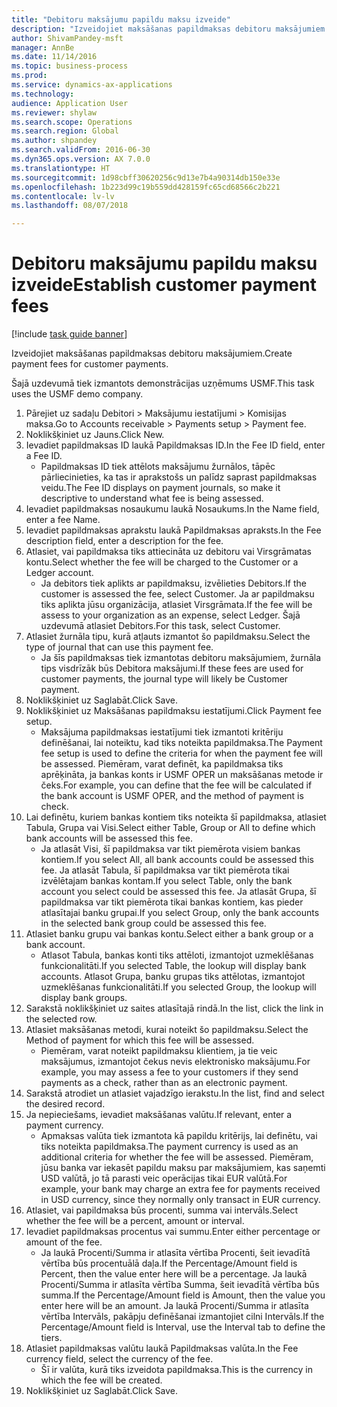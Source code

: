 ```yaml
--- 
title: "Debitoru maksājumu papildu maksu izveide"
description: "Izveidojiet maksāšanas papildmaksas debitoru maksājumiem."
author: ShivamPandey-msft
manager: AnnBe
ms.date: 11/14/2016
ms.topic: business-process
ms.prod: 
ms.service: dynamics-ax-applications
ms.technology: 
audience: Application User
ms.reviewer: shylaw
ms.search.scope: Operations
ms.search.region: Global
ms.author: shpandey
ms.search.validFrom: 2016-06-30
ms.dyn365.ops.version: AX 7.0.0
ms.translationtype: HT
ms.sourcegitcommit: 1d98cbff30620256c9d13e7b4a90314db150e33e
ms.openlocfilehash: 1b223d99c19b559dd428159fc65cd68566c2b221
ms.contentlocale: lv-lv
ms.lasthandoff: 08/07/2018

---
```

# <a name="establish-customer-payment-fees"></a><span data-ttu-id="7abab-103">Debitoru maksājumu papildu maksu izveide</span><span class="sxs-lookup"><span data-stu-id="7abab-103">Establish customer payment fees</span></span>

[!include [task guide banner](../../includes/task-guide-banner.md)]

<span data-ttu-id="7abab-104">Izveidojiet maksāšanas papildmaksas debitoru maksājumiem.</span><span class="sxs-lookup"><span data-stu-id="7abab-104">Create payment fees for customer payments.</span></span>

<span data-ttu-id="7abab-105">Šajā uzdevumā tiek izmantots demonstrācijas uzņēmums USMF.</span><span class="sxs-lookup"><span data-stu-id="7abab-105">This task uses the USMF demo company.</span></span>

1. <span data-ttu-id="7abab-106">Pārejiet uz sadaļu Debitori > Maksājumu iestatījumi > Komisijas maksa.</span><span class="sxs-lookup"><span data-stu-id="7abab-106">Go to Accounts receivable > Payments setup > Payment fee.</span></span>
2. <span data-ttu-id="7abab-107">Noklikšķiniet uz Jauns.</span><span class="sxs-lookup"><span data-stu-id="7abab-107">Click New.</span></span>
3. <span data-ttu-id="7abab-108">Ievadiet papildmaksas ID laukā Papildmaksas ID.</span><span class="sxs-lookup"><span data-stu-id="7abab-108">In the Fee ID field, enter a Fee ID.</span></span>
    * <span data-ttu-id="7abab-109">Papildmaksas ID tiek attēlots maksājumu žurnālos, tāpēc pārliecinieties, ka tas ir aprakstošs un palīdz saprast papildmaksas veidu.</span><span class="sxs-lookup"><span data-stu-id="7abab-109">The Fee ID displays on payment journals, so make it descriptive to understand what fee is being assessed.</span></span>  
4. <span data-ttu-id="7abab-110">Ievadiet papildmaksas nosaukumu laukā Nosaukums.</span><span class="sxs-lookup"><span data-stu-id="7abab-110">In the Name field, enter a fee Name.</span></span>
5. <span data-ttu-id="7abab-111">Ievadiet papildmaksas aprakstu laukā Papildmaksas apraksts.</span><span class="sxs-lookup"><span data-stu-id="7abab-111">In the Fee description field, enter a description for the fee.</span></span>
6. <span data-ttu-id="7abab-112">Atlasiet, vai papildmaksa tiks attiecināta uz debitoru vai Virsgrāmatas kontu.</span><span class="sxs-lookup"><span data-stu-id="7abab-112">Select whether the fee will be charged to the Customer or a Ledger account.</span></span>
    * <span data-ttu-id="7abab-113">Ja debitors tiek aplikts ar papildmaksu, izvēlieties Debitors.</span><span class="sxs-lookup"><span data-stu-id="7abab-113">If the customer is assessed the fee, select Customer.</span></span> <span data-ttu-id="7abab-114">Ja ar papildmaksu tiks aplikta jūsu organizācija, atlasiet Virsgrāmata.</span><span class="sxs-lookup"><span data-stu-id="7abab-114">If the fee will be assess to your organization as an expense, select Ledger.</span></span> <span data-ttu-id="7abab-115">Šajā uzdevumā atlasiet Debitors.</span><span class="sxs-lookup"><span data-stu-id="7abab-115">For this task, select Customer.</span></span>  
7. <span data-ttu-id="7abab-116">Atlasiet žurnāla tipu, kurā atļauts izmantot šo papildmaksu.</span><span class="sxs-lookup"><span data-stu-id="7abab-116">Select the type of  journal that can use this payment fee.</span></span>
    * <span data-ttu-id="7abab-117">Ja šīs papildmaksas tiek izmantotas debitoru maksājumiem, žurnāla tips visdrīzāk būs Debitora maksājumi.</span><span class="sxs-lookup"><span data-stu-id="7abab-117">If these fees are used for customer payments, the journal type will likely be Customer payment.</span></span>  
8. <span data-ttu-id="7abab-118">Noklikšķiniet uz Saglabāt.</span><span class="sxs-lookup"><span data-stu-id="7abab-118">Click Save.</span></span>
9. <span data-ttu-id="7abab-119">Noklikšķiniet uz Maksāšanas papildmaksu iestatījumi.</span><span class="sxs-lookup"><span data-stu-id="7abab-119">Click Payment fee setup.</span></span>
    * <span data-ttu-id="7abab-120">Maksājuma papildmaksas iestatījumi tiek izmantoti kritēriju definēšanai, lai noteiktu, kad tiks noteikta papildmaksa.</span><span class="sxs-lookup"><span data-stu-id="7abab-120">The Payment fee setup is used to define the criteria for when the payment fee will be assessed.</span></span>  <span data-ttu-id="7abab-121">Piemēram, varat definēt, ka papildmaksa tiks aprēķināta, ja bankas konts ir USMF OPER un maksāšanas metode ir čeks.</span><span class="sxs-lookup"><span data-stu-id="7abab-121">For example, you can define that the fee will be calculated if the bank account is USMF OPER, and the method of payment is check.</span></span>  
10. <span data-ttu-id="7abab-122">Lai definētu, kuriem bankas kontiem tiks noteikta šī papildmaksa, atlasiet Tabula, Grupa vai Visi.</span><span class="sxs-lookup"><span data-stu-id="7abab-122">Select either Table, Group or All to define which bank accounts will be assessed this fee.</span></span>
    * <span data-ttu-id="7abab-123">Ja atlasāt Visi, šī papildmaksa var tikt piemērota visiem bankas kontiem.</span><span class="sxs-lookup"><span data-stu-id="7abab-123">If you select All, all bank accounts could be assessed this fee.</span></span>  <span data-ttu-id="7abab-124">Ja atlasāt Tabula, šī papildmaksa var tikt piemērota tikai izvēlētajam bankas kontam.</span><span class="sxs-lookup"><span data-stu-id="7abab-124">If you select Table, only the bank account you select could be assessed this fee.</span></span> <span data-ttu-id="7abab-125">Ja atlasāt Grupa, šī papildmaksa var tikt piemērota tikai bankas kontiem, kas pieder atlasītajai banku grupai.</span><span class="sxs-lookup"><span data-stu-id="7abab-125">If you select Group, only the bank accounts in the selected bank group could be assessed this fee.</span></span>  
11. <span data-ttu-id="7abab-126">Atlasiet banku grupu vai bankas kontu.</span><span class="sxs-lookup"><span data-stu-id="7abab-126">Select either a bank group or a bank account.</span></span>
    * <span data-ttu-id="7abab-127">Atlasot Tabula, bankas konti tiks attēloti, izmantojot uzmeklēšanas funkcionalitāti.</span><span class="sxs-lookup"><span data-stu-id="7abab-127">If you selected Table, the lookup will display bank accounts.</span></span> <span data-ttu-id="7abab-128">Atlasot Grupa, banku grupas tiks attēlotas, izmantojot uzmeklēšanas funkcionalitāti.</span><span class="sxs-lookup"><span data-stu-id="7abab-128">If you selected Group, the lookup will display bank groups.</span></span>  
12. <span data-ttu-id="7abab-129">Sarakstā noklikšķiniet uz saites atlasītajā rindā.</span><span class="sxs-lookup"><span data-stu-id="7abab-129">In the list, click the link in the selected row.</span></span>
13. <span data-ttu-id="7abab-130">Atlasiet maksāšanas metodi, kurai noteikt šo papildmaksu.</span><span class="sxs-lookup"><span data-stu-id="7abab-130">Select the Method of payment for which this fee will be assessed.</span></span>
    * <span data-ttu-id="7abab-131">Piemēram, varat noteikt papildmaksu klientiem, ja tie veic maksājumus, izmantojot čekus nevis elektronisko maksājumu.</span><span class="sxs-lookup"><span data-stu-id="7abab-131">For example, you may assess a fee to your customers if they send payments as a check, rather than as an electronic payment.</span></span>  
14. <span data-ttu-id="7abab-132">Sarakstā atrodiet un atlasiet vajadzīgo ierakstu.</span><span class="sxs-lookup"><span data-stu-id="7abab-132">In the list, find and select the desired record.</span></span>
15. <span data-ttu-id="7abab-133">Ja nepieciešams, ievadiet maksāšanas valūtu.</span><span class="sxs-lookup"><span data-stu-id="7abab-133">If relevant, enter a payment currency.</span></span>
    * <span data-ttu-id="7abab-134">Apmaksas valūta tiek izmantota kā papildu kritērijs, lai definētu, vai tiks noteikta papildmaksa.</span><span class="sxs-lookup"><span data-stu-id="7abab-134">The payment currency is used as an additional criteria for whether the fee will be assessed.</span></span>  <span data-ttu-id="7abab-135">Piemēram, jūsu banka var iekasēt papildu maksu par maksājumiem, kas saņemti USD valūtā, jo tā parasti veic operācijas tikai EUR valūtā.</span><span class="sxs-lookup"><span data-stu-id="7abab-135">For example, your bank may charge an extra fee for payments received in USD currency, since they normally only transact in EUR currency.</span></span>  
16. <span data-ttu-id="7abab-136">Atlasiet, vai papildmaksa būs procenti, summa vai intervāls.</span><span class="sxs-lookup"><span data-stu-id="7abab-136">Select whether the fee will be a percent, amount or interval.</span></span>
17. <span data-ttu-id="7abab-137">Ievadiet papildmaksas procentus vai summu.</span><span class="sxs-lookup"><span data-stu-id="7abab-137">Enter either percentage or amount of the fee.</span></span>
    * <span data-ttu-id="7abab-138">Ja laukā Procenti/Summa ir atlasīta vērtība Procenti, šeit ievadītā vērtība būs procentuālā daļa.</span><span class="sxs-lookup"><span data-stu-id="7abab-138">If the Percentage/Amount field is Percent, then the value enter here will be a percentage.</span></span> <span data-ttu-id="7abab-139">Ja laukā Procenti/Summa ir atlasīta vērtība Summa, šeit ievadītā vērtība būs summa.</span><span class="sxs-lookup"><span data-stu-id="7abab-139">If the Percentage/Amount field is Amount, then the value you enter here will be an amount.</span></span> <span data-ttu-id="7abab-140">Ja laukā Procenti/Summa ir atlasīta vērtība Intervāls, pakāpju definēšanai izmantojiet cilni Intervāls.</span><span class="sxs-lookup"><span data-stu-id="7abab-140">If the Percentage/Amount field is Interval, use the Interval tab to define the tiers.</span></span>  
18. <span data-ttu-id="7abab-141">Atlasiet papildmaksas valūtu laukā Papildmaksas valūta.</span><span class="sxs-lookup"><span data-stu-id="7abab-141">In the Fee currency field, select the currency of the fee.</span></span>
    * <span data-ttu-id="7abab-142">Šī ir valūta, kurā tiks izveidota papildmaksa.</span><span class="sxs-lookup"><span data-stu-id="7abab-142">This is the currency in which the fee will be created.</span></span>  
19. <span data-ttu-id="7abab-143">Noklikšķiniet uz Saglabāt.</span><span class="sxs-lookup"><span data-stu-id="7abab-143">Click Save.</span></span>


